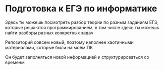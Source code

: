 # Подготовка к ЕГЭ по информатике

Здесь ты можешь посмотреть разбор теории по разным заданиям ЕГЭ, которые решаются программированием, в том числе здесь ты можешь найти разборы разных конкретных задач

Репозиторий совсем новый, поэтому наполнен хаотичными материалами, которые были на моём ПК

Он будет заполняться новой информацией и структурироваться со временм
